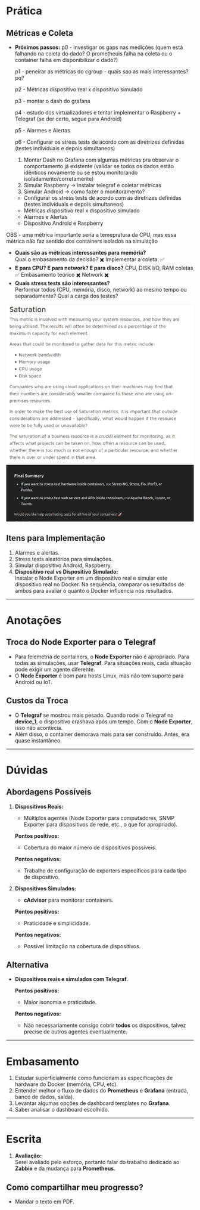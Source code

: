 # Prática

## Métricas e Coleta

- **Próximos passos:**
  p0 - investigar os gaps nas medições (quem está falhando na coleta do dado? O prometheuis falha na coleta ou o container falha em disponibilizar o dado?)

  p1 - peneirar as métricas do cgroup - quais sao as mais interessantes? pq?

  p2 - Métricas dispositivo real x dispositivo simulado

  p3 - montar o dash do grafana

  p4 - estudo dos virtualizadores e tentar implementar o Raspberry + Telegraf (se der certo, segue para Android)
  
  p5 - Alarmes e Alertas

  p6 - Configurar os stress tests de acordo com as diretrizes definidas (testes individuais e depois simultaneos)


  1. Montar Dash no Grafana com algumas métricas pra observar o comportamento já existente (validar se todos os dados estão idênticos novamente ou se estou monitorando isoladamento/corretamente)
  2. Simular Raspberry -> instalar telegraf e coletar métricas
  3. Simular Android -> como fazer o monitoramento?




  - Configurar os stress tests de acordo com as diretrizes definidas (testes individuais e depois simultaneos)
  - Métricas dispositivo real x dispositivo simulado
  - Alarmes e Alertas
  - Dispositivo Android e Raspberry






OBS - uma métrica importante seria a temepratura da CPU, mas essa métrica não faz sentido dos containers isolados na simulação


- **Quais são as métricas interessantes para memória?**  
  Qual o embasamento da decisão? ✖️
  Implementar a coleta. ✅
- **E para CPU? E para network? E para disco?**
CPU, DISK I/O, RAM coletas ✅
Embasamento teórico ✖️
Network ✖️
- **Quais stress tests são interessantes?**  
  Performar todos (CPU, memória, disco, network) ao mesmo tempo ou separadamente? Qual a carga dos testes?

![sre_concepts](sre_concepts.png)
![testers-suggestions](stress_testers.png)

## Itens para Implementação

1. Alarmes e alertas.
2. Stress tests aleatórios para simulações.
3. Simular dispositivo Android, Raspberry.
4. **Dispositivo real vs Dispositivo Simulado:**  
   Instalar o Node Exporter em um dispositivo real e simular este dispositivo real no Docker. Na sequência, comparar os resultados de ambos para avaliar o quanto o Docker influencia nos resultados.

---

# Anotações

## Troca do Node Exporter para o Telegraf

- Para telemetria de containers, o **Node Exporter** não é apropriado. Para todas as simulações, usar **Telegraf**. Para situações reais, cada situação pode exigir um agente diferente.
- O **Node Exporter** é bom para hosts Linux, mas não tem suporte para Android ou IoT.

## Custos da Troca

- O **Telegraf** se mostrou mais pesado. Quando rodei o Telegraf no **device_1**, o dispositivo crashava após um tempo. Com o **Node Exporter**, isso não acontecia.
- Além disso, o container demorava mais para ser construído. Antes, era quase instantâneo.

---

# Dúvidas

## Abordagens Possíveis

1. **Dispositivos Reais:**

   - Múltiplos agentes (Node Exporter para computadores, SNMP Exporter para dispositivos de rede, etc., o que for apropriado).

   **Pontos positivos:**

   - Cobertura do maior número de dispositivos possíveis.

   **Pontos negativos:**

   - Trabalho de configuração de exporters específicos para cada tipo de dispositivo.

2. **Dispositivos Simulados:**

   - **cAdvisor** para monitorar containers.

   **Pontos positivos:**

   - Praticidade e simplicidade.

   **Pontos negativos:**

   - Possível limitação na cobertura de dispositivos.

## Alternativa

- **Dispositivos reais e simulados com Telegraf.**

  **Pontos positivos:**

  - Maior isonomia e praticidade.

  **Pontos negativos:**

  - Não necessariamente consigo cobrir **todos** os dispositivos, talvez precise de outros agentes eventualmente.

---

# Embasamento

1. Estudar superficialmente como funcionam as especificações de hardware do Docker (memória, CPU, etc).
2. Entender melhor o fluxo de dados do **Prometheus** e **Grafana** (entrada, banco de dados, saída).
3. Levantar algumas opções de dashboard templates no **Grafana**.
4. Saber analisar o dashboard escolhido.

---

# Escrita

1. **Avaliação:**  
   Serei avaliado pelo esforço, portanto falar do trabalho dedicado ao **Zabbix** e da mudança para **Prometheus**.

## Como compartilhar meu progresso?

- Mandar o texto em PDF.
